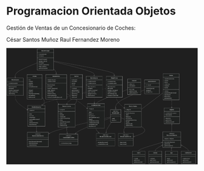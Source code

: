 # Programacion Orientada Objetos

Gestión de Ventas de un Concesionario de Coches:

César Santos Muñoz
Raul Fernandez Moreno

![DiagramaPOO.jpg](DiagramaPOO.jpg)